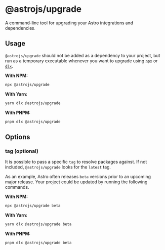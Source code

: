 # @astrojs/upgrade

A command-line tool for upgrading your Astro integrations and dependencies.

## Usage

`@astrojs/upgrade` should not be added as a dependency to your project, but run as a temporary executable whenever you want to upgrade using [`npx`](https://docs.npmjs.com/cli/v10/commands/npx) or [`dlx`](https://pnpm.io/cli/dlx).

**With NPM:**

```bash
npx @astrojs/upgrade
```

**With Yarn:**

```bash
yarn dlx @astrojs/upgrade
```

**With PNPM:**

```bash
pnpm dlx @astrojs/upgrade
```

## Options

### tag (optional)

It is possible to pass a specific `tag` to resolve packages against. If not included, `@astrojs/upgrade` looks for the `latest` tag.

As an example, Astro often releases `beta` versions prior to an upcoming major release. Your project could be updated by running the following commands.

**With NPM:**

```bash
npx @astrojs/upgrade beta
```

**With Yarn:**

```bash
yarn dlx @astrojs/upgrade beta
```

**With PNPM:**

```bash
pnpm dlx @astrojs/upgrade beta
```
